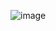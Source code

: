 ![image](https://github.com/Khushang49/90DaysofKubernetes/assets/95266353/77a922cd-5069-4e71-a81a-34223b6a9c44)


